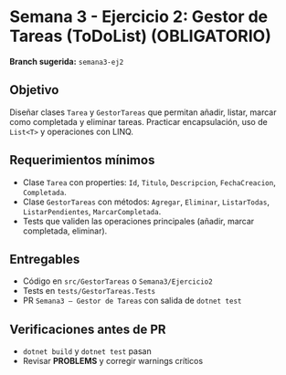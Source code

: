 # Semana 3 - Ejercicio 2: Gestor de Tareas (ToDoList) (OBLIGATORIO)

**Branch sugerida:** `semana3-ej2`

## Objetivo
Diseñar clases `Tarea` y `GestorTareas` que permitan añadir, listar, marcar como completada y eliminar tareas.
Practicar encapsulación, uso de `List<T>` y operaciones con LINQ.

## Requerimientos mínimos
- Clase `Tarea` con properties: `Id`, `Titulo`, `Descripcion`, `FechaCreacion`, `Completada`.
- Clase `GestorTareas` con métodos: `Agregar`, `Eliminar`, `ListarTodas`, `ListarPendientes`, `MarcarCompletada`.
- Tests que validen las operaciones principales (añadir, marcar completada, eliminar).

## Entregables
- Código en `src/GestorTareas` o `Semana3/Ejercicio2`
- Tests en `tests/GestorTareas.Tests`
- PR `Semana3 – Gestor de Tareas` con salida de `dotnet test`

## Verificaciones antes de PR
- `dotnet build` y `dotnet test` pasan
- Revisar **PROBLEMS** y corregir warnings críticos
